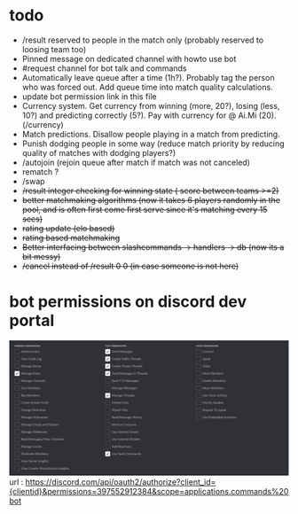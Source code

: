 # todo

- /result reserved to people in the match only (probably reserved to loosing team too)
- Pinned message on dedicated channel with howto use bot
- #request channel for bot talk and commands
- Automatically leave queue after a time (1h?). Probably tag the person who was forced out. Add queue time into match quality calculations. 
- update bot permission link in this file
- Currency system. Get currency from winning (more, 20?), losing (less, 10?) and predicting correctly (5?). Pay with currency for @ Ai.Mi (20). (/currency)
- Match predictions. Disallow people playing in a match from predicting.
- Punish dodging people in some way (reduce match priority by reducing quality of matches with dodging players?)
- /autojoin (rejoin queue after match if match was not canceled)
- rematch ?
- /swap
- ~~/result integer checking for winning state ( score between teams >=2)~~
- ~~better matchmaking algorithms (now it takes 6 players randomly in the pool, and is often first come first serve since it's matching every 15 secs)~~
- ~~rating update (elo based)~~
- ~~rating based matchmaking~~
- ~~Better interfacing between slashcommands -> handlers -> db (now its a bit messy)~~
- ~~/cancel instead of /result 0 0   (in case someone is not here)~~

# bot permissions on discord dev portal
![image.png](image.png)
url : https://discord.com/api/oauth2/authorize?client_id={clientid}&permissions=397552912384&scope=applications.commands%20bot
